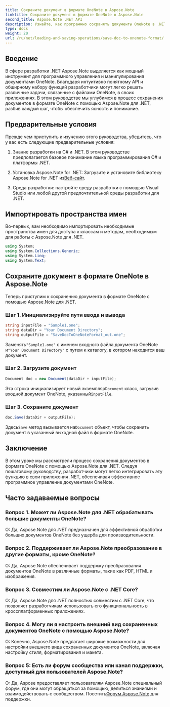 ```yaml
---
title: Сохраните документ в формате OneNote в Aspose.Note
linktitle: Сохраните документ в формате OneNote в Aspose.Note
second_title: Aspose.Note .NET API
description: Узнайте, как программно сохранять документы OneNote в .NET с помощью Aspose.Note. Пошаговое руководство с примерами кода.
type: docs
weight: 20
url: /ru/net/loading-and-saving-operations/save-doc-to-onenote-format/
---
```

## Введение

В сфере разработки .NET Aspose.Note выделяется как мощный инструмент для программного управления и манипулирования документами OneNote. Благодаря интуитивно понятному API и обширному набору функций разработчики могут легко решать различные задачи, связанные с файлами OneNote, в своих приложениях. В этом руководстве мы углубимся в процесс сохранения документов в формате OneNote с помощью Aspose.Note для .NET, разбив каждый шаг, чтобы обеспечить ясность и понимание.

## Предварительные условия

Прежде чем приступить к изучению этого руководства, убедитесь, что у вас есть следующие предварительные условия:

1. Знание разработки на C# и .NET. В этом руководстве предполагается базовое понимание языка программирования C# и платформы .NET.

2. Установка Aspose.Note for .NET: Загрузите и установите библиотеку Aspose.Note for .NET из[Веб-сайт](https://releases.aspose.com/note/net/).

3. Среда разработки: настройте среду разработки с помощью Visual Studio или любой другой предпочтительной среды разработки для .NET.

## Импортировать пространства имен

Во-первых, вам необходимо импортировать необходимые пространства имен для доступа к классам и методам, необходимым для работы с Aspose.Note для .NET.

```csharp
using System;
using System.Collections.Generic;
using System.Linq;
using System.Text;
```

## Сохраните документ в формате OneNote в Aspose.Note

Теперь приступим к сохранению документа в формате OneNote с помощью Aspose.Note для .NET.

### Шаг 1. Инициализируйте пути ввода и вывода

```csharp
string inputFile = "Sample1.one";
string dataDir = "Your Document Directory";
string outputFile = "SaveDocToOneNoteFormat_out.one";
```

 Заменять`"Sample1.one"` с именем входного файла документа OneNote и`"Your Document Directory"` с путем к каталогу, в котором находится ваш документ.

### Шаг 2. Загрузите документ

```csharp
Document doc = new Document(dataDir + inputFile);
```

 Эта строка инициализирует новый экземпляр`Document` класс, загрузив входной документ OneNote, указанный`inputFile`.

### Шаг 3. Сохраните документ

```csharp
doc.Save(dataDir + outputFile);
```

 Здесь`Save` метод вызывается на`Document` объект, чтобы сохранить документ в указанный выходной файл в формате OneNote.

## Заключение

В этом уроке мы рассмотрели процесс сохранения документов в формате OneNote с помощью Aspose.Note для .NET. Следуя пошаговому руководству, разработчики могут легко интегрировать эту функцию в свои приложения .NET, обеспечивая эффективное программное управление документами OneNote.

## Часто задаваемые вопросы

### Вопрос 1. Может ли Aspose.Note для .NET обрабатывать большие документы OneNote?

О: Да, Aspose.Note для .NET предназначен для эффективной обработки больших документов OneNote без ущерба для производительности.

### Вопрос 2. Поддерживает ли Aspose.Note преобразование в другие форматы, кроме OneNote?

О: Да, Aspose.Note обеспечивает поддержку преобразования документов OneNote в различные форматы, такие как PDF, HTML и изображения.

### Вопрос 3. Совместим ли Aspose.Note с .NET Core?

О: Да, Aspose.Note для .NET полностью совместим с .NET Core, что позволяет разработчикам использовать его функциональность в кроссплатформенных приложениях.

### Вопрос 4. Могу ли я настроить внешний вид сохраненных документов OneNote с помощью Aspose.Note?

О: Конечно, Aspose.Note предлагает широкие возможности для настройки внешнего вида сохраненных документов OneNote, включая настройку стиля, форматирования и макета.

### Вопрос 5: Есть ли форум сообщества или канал поддержки, доступный для пользователей Aspose.Note?

 О: Да, Aspose предоставляет пользователям Aspose.Note специальный форум, где они могут обращаться за помощью, делиться знаниями и взаимодействовать с сообществом. Посетить[Форум Aspose.Note](https://forum.aspose.com/c/note/28) для поддержки.
